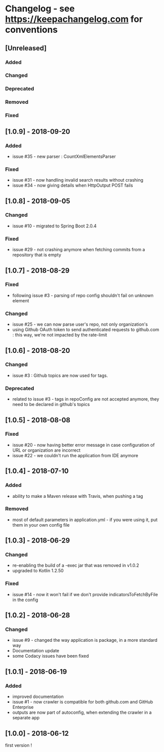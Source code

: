 # Changelog - see https://keepachangelog.com for conventions

## [Unreleased]

### Added

### Changed

### Deprecated

### Removed

### Fixed

## [1.0.9] - 2018-09-20

### Added
- issue #35 - new parser : CountXmlElementsParser

### Fixed
- issue #31 - now handling invalid search results without crashing
- issue #34 - now giving details when HttpOutput POST fails

## [1.0.8] - 2018-09-05

### Changed
- issue #10 - migrated to Spring Boot 2.0.4

### Fixed
- issue #29 - not crashing anymore when fetching commits from a repository that is empty

## [1.0.7] - 2018-08-29

### Fixed
- following issue #3 - parsing of repo config shouldn't fail on unknown element

### Changed
- issue #25 - we can now parse user's repo, not only organization's
- using Github OAuth token to send authenticated requests to github.com : this way, we're not impacted by the rate-limit


## [1.0.6] - 2018-08-20

### Changed
- issue #3 : Github topics are now used for tags. 

### Deprecated
- related to issue #3 - tags in repoConfig are not accepted anymore, they need to be declared in github's topics

## [1.0.5] - 2018-08-08

### Fixed
- issue #20 - now having better error message in case configuration of URL or organization are incorrect
- issue #22 - we couldn't run the application from IDE anymore 

## [1.0.4] - 2018-07-10

### Added
- ability to make a Maven release with Travis, when pushing a tag

### Removed
- most of default parameters in application.yml - if you were using it, put them in your own config file


## [1.0.3] - 2018-06-29

### Changed
- re-enabling the build of a -exec jar that was removed in v1.0.2
- upgraded to Kotlin 1.2.50

### Fixed
- issue #14 - now it won't fail if we don't provide indicatorsToFetchByFile in the config

## [1.0.2] - 2018-06-28

### Changed
- issue #9 - changed the way application is package, in a more standard way
- Documentation update
- some Codacy issues have been fixed

## [1.0.1] - 2018-06-19

### Added
- improved documentation
- issue #1 - now crawler is compatible for both github.com and GitHub Enterprise
- outputs are now part of autoconfig, when extending the crawler in a separate app

## [1.0.0] - 2018-06-12

first version !
